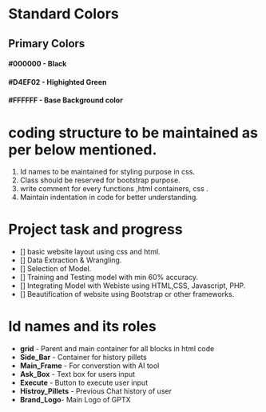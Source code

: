 
# Standard Colors

## Primary Colors

#### #000000 - Black 
#### #D4EF02 - Highighted Green
#### #FFFFFF - Base Background color

# coding structure to be maintained as per below mentioned.
1. Id names to be maintained for styling purpose in css.
2. Class should be reserved for bootstrap purpose.
3. write comment for every functions ,html containers, css . 
4. Maintain indentation in code for better understanding.

# Project task and progress
- [] basic website layout using css and html.
- [] Data Extraction & Wrangling.
- [] Selection of Model.
- [] Training and Testing model with min 60% accuracy.
- [] Integrating Model with Webiste using HTML,CSS, Javascript, PHP.
- [] Beautification of website using Bootstrap or other frameworks.

# Id names and its roles
- **grid** - Parent and main container for all blocks in html code
- **Side_Bar** - Container for history pillets
- **Main_Frame** - For converstion with AI tool
- **Ask_Box** - Text box for users input
- **Execute** - Button to execute user input
- **Histroy_Pillets** - Previous Chat history of user
- **Brand_Logo**- Main Logo of GPTX

